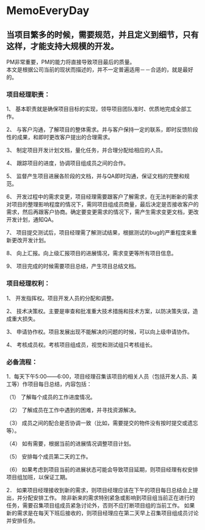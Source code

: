 # MemoEveryDay

## 当项目繁多的时候，需要规范，并且定义到细节，只有这样，才能支持大规模的开发。
PM非常重要，PM的能力将直接导致项目最后的质量。   
本文是根据公司当前的现状而描述的，并不一定普遍适用－－合适的，就是最好的。 

### 项目经理职责：

1、 基本职责就是确保项目目标的实现，领导项目团队准时、优质地完成全部工作。

2、 与客户沟通，了解项目的整体需求。并与客户保持一定的联系，即时反馈阶段性的成果，和即时更改客户提出的合理需求。

3、 制定项目开发计划文档，量化任务，并合理分配给相应的人员。

4、 跟踪项目的进度，协调项目组成员之间的合作。

5、 监督产生项目进展各阶段的文档，并与QA即时沟通，保证文档的完整和规范。

6、 开发过程中的需求变更，项目经理需要跟客户了解需求，在无法判断新的需求对项目的整理影响程度的情况下，需同项目组成员商量，最后决定是否接收客户的需求，然后再跟客户协商。确定要变更需求的情况下，需产生需求变更文档，更改开发计划，通知QA。

7、 项目提交测试后，项目经理需了解测试结果，根据测试的bug的严重程度来重新更改开发计划。

8、 向上汇报。向上级汇报项目的进展情况，需求变更等所有项目信息。

9、 项目完成的时候需要项目总结，产生项目总结文档。

### 项目经理权利：

1、 开发指挥权。项目开发人员的分配和调整。

2、 技术决策权。主要是审查和批准重大技术措施和技术方案，以防决策失误，造成重大损失。

3、 申请协作权。项目发展出现不能解决的问题的时候，可以向上级申请协作。

4、 考核成员权。考核项目组成员，视觉和测试组只考核组长。

### 必备流程：

1．每天下午5:00――6:00，项目经理召集该项目的相关人员（包括开发人员、美工等）作项目每日总结，内容包括：

（1）    了解每个成员的工作进度情况。

（2）    了解成员在工作中遇到的困难，并寻找资源解决。

（3）    成员之间的配合是否协调一致（比如，需要提交的物件没有按时提交或遗忘等）。

（4）    如有需要，根据当前的进展情况调整项目计划。

（5）    安排每个成员第二天的工作。

（6）    如果考虑到项目当前的进展状态可能会导致项目延期，则项目经理有权安排项目组加班，以保证工期。

2． 如果项目经理接收到新的需求，则项目经理应该在下午的项目每日总结会上提出，并分配安排工作。
    除非新来的需求特别紧急或影响到项目组当前正在进行的任务，需要召集项目组成员紧急讨论外，否则不应打断项目组的当前工作。
    如果新的需求是在每天下班后接收的，则项目经理应在第二天早上召集项目组成员讨论并安排任务。
